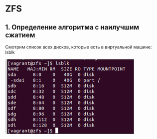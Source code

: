 # ZFS
## 1. Определение алгоритма с наилучшим сжатием
Смотрим список всех дисков, которые есть в виртуальной машине: lsblk

![](https://github.com/kureshtar/otus_linux_administrator/blob/main/HomeWork3_ZFS/images/Screenshot%20from%202023-09-21%2014-19-36.png)
